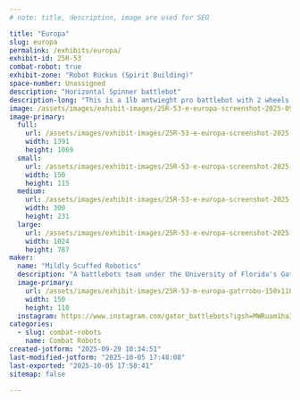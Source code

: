 ```yaml
---
# note: title, description, image are used for SEO

title: "Europa"
slug: europa
permalink: /exhibits/europa/
exhibit-id: 25R-53
combat-robot: true
exhibit-zone: "Robot Ruckus (Spirit Building)"
space-number: Unassigned
description: "Horizontal Spinner battlebot"
description-long: "This is a 1lb antwieght pro battlebot with 2 wheels and a horizontal bar spinner"
image: /assets/images/exhibit-images/25R-53-e-europa-screenshot-2025-09-29-103345-300x231.png
image-primary: 
  full:
    url: /assets/images/exhibit-images/25R-53-e-europa-screenshot-2025-09-29-103345-full.png
    width: 1391
    height: 1069
  small:
    url: /assets/images/exhibit-images/25R-53-e-europa-screenshot-2025-09-29-103345-150x115.png
    width: 150
    height: 115
  medium:
    url: /assets/images/exhibit-images/25R-53-e-europa-screenshot-2025-09-29-103345-300x231.png
    width: 300
    height: 231
  large:
    url: /assets/images/exhibit-images/25R-53-e-europa-screenshot-2025-09-29-103345-1024x787.png
    width: 1024
    height: 787
maker: 
  name: "Mildly Scuffed Robotics"
  description: "A battlebots team under the University of Florida's Gator Robotics"
  image-primary:
    url: /assets/images/exhibit-images/25R-53-m-europa-gatrrobo-150x110.png
    width: 150
    height: 110
  instagram: https://www.instagram.com/gator_battlebots?igsh=MWRuam1ha3M4dnU3ZQ==
categories: 
  - slug: combat-robots
    name: Combat Robots
created-jotform: "2025-09-29 10:34:51"
last-modified-jotform: "2025-10-05 17:48:08"
last-exported: "2025-10-05 17:50:41"
sitemap: false

---
```

